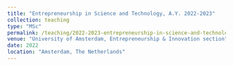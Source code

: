 ```yaml
---
title: "Entrepreneurship in Science and Technology, A.Y. 2022-2023"
collection: teaching
type: "MSc"
permalink: /teaching/2022-2023-entrepreneurship-in-science-and-technology
venue: "University of Amsterdam, Entrepreneurship & Innovation section"
date: 2022
location: "Amsterdam, The Netherlands"
---
```


